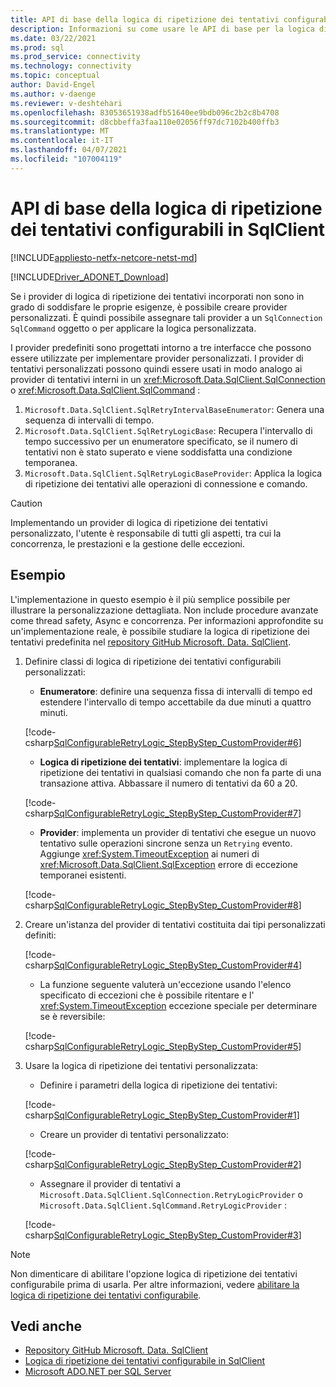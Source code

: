 ```yaml
---
title: API di base della logica di ripetizione dei tentativi configurabili in SqlClient
description: Informazioni su come usare le API di base per la logica di ripetizione dei tentativi configurabili per implementare la logica di ripetizione dei tentativi personalizzata nell'applicazione con Microsoft. Data. SqlClient.
ms.date: 03/22/2021
ms.prod: sql
ms.prod_service: connectivity
ms.technology: connectivity
ms.topic: conceptual
author: David-Engel
ms.author: v-daenge
ms.reviewer: v-deshtehari
ms.openlocfilehash: 83053651938adfb51640ee9bdb096c2b2c8b4708
ms.sourcegitcommit: d8cbbeffa3faa110e02056ff97dc7102b400ffb3
ms.translationtype: MT
ms.contentlocale: it-IT
ms.lasthandoff: 04/07/2021
ms.locfileid: "107004119"
---
```

# <a name="configurable-retry-logic-core-apis-in-sqlclient"></a>API di base della logica di ripetizione dei tentativi configurabili in SqlClient

[!INCLUDE[appliesto-netfx-netcore-netst-md](../../includes/appliesto-netfx-netcore-netst-md.md)]

[!INCLUDE[Driver_ADONET_Download](../../includes/driver_adonet_download.md)]

Se i provider di logica di ripetizione dei tentativi incorporati non sono in grado di soddisfare le proprie esigenze, è possibile creare provider personalizzati. È quindi possibile assegnare tali provider a un `SqlConnection` `SqlCommand` oggetto o per applicare la logica personalizzata.

I provider predefiniti sono progettati intorno a tre interfacce che possono essere utilizzate per implementare provider personalizzati. I provider di tentativi personalizzati possono quindi essere usati in modo analogo ai provider di tentativi interni in un <xref:Microsoft.Data.SqlClient.SqlConnection> o <xref:Microsoft.Data.SqlClient.SqlCommand> :

1. `Microsoft.Data.SqlClient.SqlRetryIntervalBaseEnumerator`: Genera una sequenza di intervalli di tempo.
2. `Microsoft.Data.SqlClient.SqlRetryLogicBase`: Recupera l'intervallo di tempo successivo per un enumeratore specificato, se il numero di tentativi non è stato superato e viene soddisfatta una condizione temporanea.
3. `Microsoft.Data.SqlClient.SqlRetryLogicBaseProvider`: Applica la logica di ripetizione dei tentativi alle operazioni di connessione e comando.

> [!CAUTION]
> Implementando un provider di logica di ripetizione dei tentativi personalizzato, l'utente è responsabile di tutti gli aspetti, tra cui la concorrenza, le prestazioni e la gestione delle eccezioni.

## <a name="example"></a>Esempio

L'implementazione in questo esempio è il più semplice possibile per illustrare la personalizzazione dettagliata. Non include procedure avanzate come thread safety, Async e concorrenza. Per informazioni approfondite su un'implementazione reale, è possibile studiare la logica di ripetizione dei tentativi predefinita nel [repository GitHub Microsoft. Data. SqlClient](https://github.com/dotnet/SqlClient/).

1. Definire classi di logica di ripetizione dei tentativi configurabili personalizzati:

    - **Enumeratore**: definire una sequenza fissa di intervalli di tempo ed estendere l'intervallo di tempo accettabile da due minuti a quattro minuti.

    [!code-csharp[SqlConfigurableRetryLogic_StepByStep_CustomProvider#6](~/../sqlclient/doc/samples/SqlConfigurableRetryLogic_StepByStep_CustomProvider.cs#6)]

    - **Logica di ripetizione dei tentativi**: implementare la logica di ripetizione dei tentativi in qualsiasi comando che non fa parte di una transazione attiva. Abbassare il numero di tentativi da 60 a 20.

    [!code-csharp[SqlConfigurableRetryLogic_StepByStep_CustomProvider#7](~/../sqlclient/doc/samples/SqlConfigurableRetryLogic_StepByStep_CustomProvider.cs#7)]

    - **Provider**: implementa un provider di tentativi che esegue un nuovo tentativo sulle operazioni sincrone senza un `Retrying` evento. Aggiunge <xref:System.TimeoutException> ai numeri di <xref:Microsoft.Data.SqlClient.SqlException> errore di eccezione temporanei esistenti.

    [!code-csharp[SqlConfigurableRetryLogic_StepByStep_CustomProvider#8](~/../sqlclient/doc/samples/SqlConfigurableRetryLogic_StepByStep_CustomProvider.cs#8)]

2. Creare un'istanza del provider di tentativi costituita dai tipi personalizzati definiti:

    [!code-csharp[SqlConfigurableRetryLogic_StepByStep_CustomProvider#4](~/../sqlclient/doc/samples/SqlConfigurableRetryLogic_StepByStep_CustomProvider.cs#4)]

    - La funzione seguente valuterà un'eccezione usando l'elenco specificato di eccezioni che è possibile ritentare e l' <xref:System.TimeoutException> eccezione speciale per determinare se è reversibile:

    [!code-csharp[SqlConfigurableRetryLogic_StepByStep_CustomProvider#5](~/../sqlclient/doc/samples/SqlConfigurableRetryLogic_StepByStep_CustomProvider.cs#5)]

3. Usare la logica di ripetizione dei tentativi personalizzata:

    - Definire i parametri della logica di ripetizione dei tentativi:

    [!code-csharp[SqlConfigurableRetryLogic_StepByStep_CustomProvider#1](~/../sqlclient/doc/samples/SqlConfigurableRetryLogic_StepByStep_CustomProvider.cs#1)]

    - Creare un provider di tentativi personalizzato:

    [!code-csharp[SqlConfigurableRetryLogic_StepByStep_CustomProvider#2](~/../sqlclient/doc/samples/SqlConfigurableRetryLogic_StepByStep_CustomProvider.cs#2)]

    - Assegnare il provider di tentativi a `Microsoft.Data.SqlClient.SqlConnection.RetryLogicProvider` o `Microsoft.Data.SqlClient.SqlCommand.RetryLogicProvider` :

    [!code-csharp[SqlConfigurableRetryLogic_StepByStep_CustomProvider#3](~/../sqlclient/doc/samples/SqlConfigurableRetryLogic_StepByStep_CustomProvider.cs#3)]

> [!NOTE]
> Non dimenticare di abilitare l'opzione logica di ripetizione dei tentativi configurabile prima di usarla. Per altre informazioni, vedere [abilitare la logica di ripetizione dei tentativi configurabile](appcontext-switches.md#enable-configurable-retry-logic).

## <a name="see-also"></a>Vedi anche

- [Repository GitHub Microsoft. Data. SqlClient](https://github.com/dotnet/SqlClient/)
- [Logica di ripetizione dei tentativi configurabile in SqlClient](configurable-retry-logic.md)
- [Microsoft ADO.NET per SQL Server](microsoft-ado-net-sql-server.md)
